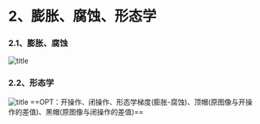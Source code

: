 # 2、膨胀、腐蚀、形态学
### 2.1、膨胀、腐蚀
![title](https://i.loli.net/2019/12/13/PxuwEGFs29BcqD1.png)
### 2.2、形态学
![title](https://i.loli.net/2019/12/13/x6qMSIR1Vdwe8zp.png)
==OPT：开操作、闭操作、形态学梯度(膨胀-腐蚀)、顶帽(原图像与开操		作的差值)、黑帽(原图像与闭操作的差值)==
